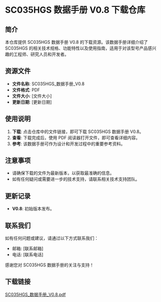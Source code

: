# SC035HGS 数据手册 V0.8 下载仓库

## 简介

本仓库提供 SC035HGS 数据手册 V0.8 的下载资源。该数据手册详细介绍了 SC035HGS 的相关技术规格、功能特性以及使用指南，适用于对该型号产品感兴趣的工程师、研究人员和开发者。

## 资源文件

- **文件名称**: SC035HGS_数据手册_V0.8
- **文件格式**: PDF
- **文件大小**: [文件大小]
- **更新日期**: [更新日期]

## 使用说明

1. **下载**: 点击仓库中的文件链接，即可下载 SC035HGS 数据手册 V0.8。
2. **查看**: 下载完成后，使用 PDF 阅读器打开文件，即可查看详细内容。
3. **参考**: 该数据手册可作为设计和开发过程中的重要参考资料。

## 注意事项

- 请确保下载的文件为最新版本，以获取最准确的信息。
- 如有任何疑问或需要进一步的技术支持，请联系相关技术支持团队。

## 更新记录

- **V0.8**: 初始版本发布。

## 联系我们

如有任何问题或建议，请通过以下方式联系我们：

- 邮箱: [联系邮箱]
- 电话: [联系电话]

感谢您对 SC035HGS 数据手册的关注与支持！

## 下载链接

[SC035HGS_数据手册_V0.8.pdf](https://pan.quark.cn/s/ab958a4079a0)